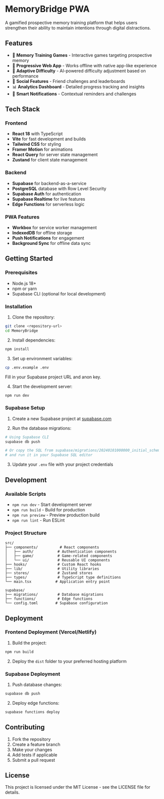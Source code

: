 # MemoryBridge PWA

A gamified prospective memory training platform that helps users strengthen their ability to maintain intentions through digital distractions.

## Features

- 🧠 **Memory Training Games** - Interactive games targeting prospective memory
- 📱 **Progressive Web App** - Works offline with native app-like experience
- 🎯 **Adaptive Difficulty** - AI-powered difficulty adjustment based on performance
- 👥 **Social Features** - Friend challenges and leaderboards
- 📊 **Analytics Dashboard** - Detailed progress tracking and insights
- 🔔 **Smart Notifications** - Contextual reminders and challenges

## Tech Stack

### Frontend
- **React 18** with TypeScript
- **Vite** for fast development and builds
- **Tailwind CSS** for styling
- **Framer Motion** for animations
- **React Query** for server state management
- **Zustand** for client state management

### Backend
- **Supabase** for backend-as-a-service
- **PostgreSQL** database with Row Level Security
- **Supabase Auth** for authentication
- **Supabase Realtime** for live features
- **Edge Functions** for serverless logic

### PWA Features
- **Workbox** for service worker management
- **IndexedDB** for offline storage
- **Push Notifications** for engagement
- **Background Sync** for offline data sync

## Getting Started

### Prerequisites
- Node.js 18+ 
- npm or yarn
- Supabase CLI (optional for local development)

### Installation

1. Clone the repository:
```bash
git clone <repository-url>
cd MemoryBridge
```

2. Install dependencies:
```bash
npm install
```

3. Set up environment variables:
```bash
cp .env.example .env
```
Fill in your Supabase project URL and anon key.

4. Start the development server:
```bash
npm run dev
```

### Supabase Setup

1. Create a new Supabase project at [supabase.com](https://supabase.com)

2. Run the database migrations:
```bash
# Using Supabase CLI
supabase db push

# Or copy the SQL from supabase/migrations/20240101000000_initial_schema.sql
# and run it in your Supabase SQL editor
```

3. Update your `.env` file with your project credentials

## Development

### Available Scripts

- `npm run dev` - Start development server
- `npm run build` - Build for production
- `npm run preview` - Preview production build
- `npm run lint` - Run ESLint

### Project Structure

```
src/
├── components/          # React components
│   ├── auth/           # Authentication components
│   ├── game/           # Game-related components
│   └── ui/             # Reusable UI components
├── hooks/              # Custom React hooks
├── lib/                # Utility libraries
├── stores/             # Zustand stores
├── types/              # TypeScript type definitions
└── main.tsx           # Application entry point

supabase/
├── migrations/         # Database migrations
├── functions/          # Edge functions
└── config.toml        # Supabase configuration
```

## Deployment

### Frontend Deployment (Vercel/Netlify)

1. Build the project:
```bash
npm run build
```

2. Deploy the `dist` folder to your preferred hosting platform

### Supabase Deployment

1. Push database changes:
```bash
supabase db push
```

2. Deploy edge functions:
```bash
supabase functions deploy
```

## Contributing

1. Fork the repository
2. Create a feature branch
3. Make your changes
4. Add tests if applicable
5. Submit a pull request

## License

This project is licensed under the MIT License - see the LICENSE file for details.